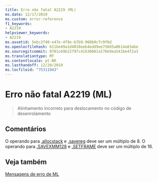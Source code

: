 ```yaml
---
title: Erro não fatal A2219 (ML)
ms.date: 12/17/2019
ms.custom: error-reference
f1_keywords:
- A2219
helpviewer_keywords:
- A2219
ms.assetid: 5ebc2f40-e47e-4f8e-b7b9-960b9cfc9f6d
ms.openlocfilehash: 611be49a1d4018eeb4edd9ee750d5a0614a83abe
ms.sourcegitcommit: 0781c69b22797c41630601a176b9ea541be4f2a3
ms.translationtype: MT
ms.contentlocale: pt-BR
ms.lasthandoff: 12/20/2019
ms.locfileid: "75311943"
---
```

# <a name="ml-nonfatal-error-a2219"></a>Erro não fatal A2219 (ML)

> Alinhamento incorreto para deslocamento no código de desenrolamento

## <a name="remarks"></a>Comentários

O operando para [&period;allocstack](dot-allocstack.md) e [&period;savereg](dot-savereg.md) deve ser um múltiplo de 8.  O operando para [&period;SAVEXMM128](dot-savexmm128.md) e [&period;SETFRAME](dot-setframe.md) deve ser um múltiplo de 16.

## <a name="see-also"></a>Veja também

[Mensagens de erro de ML](ml-error-messages.md)

